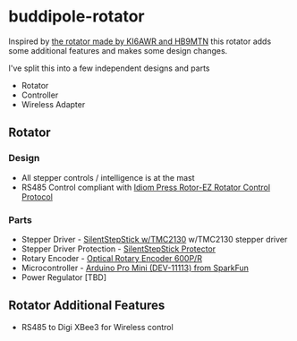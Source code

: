 # buddipole-rotator

Inspired by [the rotator made by KI6AWR and HB9MTN](https://qsl.net/hb9mtn/BPMW/MW_Rotor.html) this rotator adds some additional features and makes some design changes. 

I've split this into a few independent designs and parts

- Rotator
- Controller
- Wireless Adapter

## Rotator 

### Design
- All stepper controls / intelligence is at the mast
- RS485 Control compliant with [Idiom Press Rotor-EZ Rotator Control Protocol](https://www.hamsupply.com/wp-content/uploads/2015/11/Rotor-EZ-Protocol.pdf)

### Parts
- Stepper Driver - [SilentStepStick w/TMC2130](https://learn.watterott.com/silentstepstick/) w/TMC2130 stepper driver
- Stepper Driver Protection - [SilentStepStick Protector](https://learn.watterott.com/silentstepstick/protector/)
- Rotary Encoder - [Optical Rotary Encoder 600P/R](https://www.amazon.com/gp/product/B085ZLCYS1/)
- Microcontroller - [Arduino Pro Mini (DEV-11113) from SparkFun](https://www.sparkfun.com/products/11113)
- Power Regulator [TBD]

## Rotator Additional Features
- RS485 to Digi XBee3 for Wireless control
